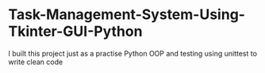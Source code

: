 # Task-Management-System-Using-Tkinter-GUI-Python
I built this project just as a practise Python OOP and testing using unittest to write clean code
